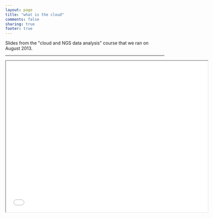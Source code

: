 ```yaml
---
layout: page
title: "what is the cloud"
comments: false
sharing: true
footer: true
---
```


Slides from the "cloud and NGS data analysis" course that we ran on August 2013.

-----


<iframe class="frame" width="640" height="480" src="embedder.html#02.what-is-the-cloud-eparejatobes.html">
